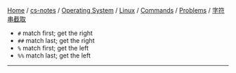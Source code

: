 [Home](https://mengxianbin.github.io) /
[cs-notes](https://mengxianbin.github.io/cs-notes/site) /
[Operating System](https://mengxianbin.github.io/cs-notes/site/Operating%20System) /
[Linux](https://mengxianbin.github.io/cs-notes/site/Operating%20System/Linux) /
[Commands](https://mengxianbin.github.io/cs-notes/site/Operating%20System/Linux/Commands) /
[Problems](https://mengxianbin.github.io/cs-notes/site/Operating%20System/Linux/Commands/Problems) /
[字符串截取](https://mengxianbin.github.io/cs-notes/site/Operating%20System/Linux/Commands/Problems/%E5%AD%97%E7%AC%A6%E4%B8%B2%E6%88%AA%E5%8F%96)

* `#`   match first;    get the right
* `##`  match last;     get the right
* `%`   match first;    get the left
* `%%`  match last;     get the left

---
